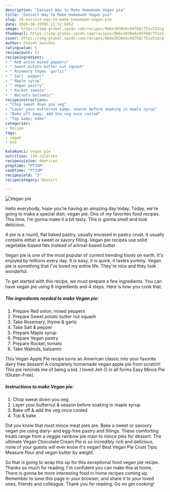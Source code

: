 ```yaml
---
description: "Easiest Way to Make Homemade Vegan pie"
title: "Easiest Way to Make Homemade Vegan pie"
slug: 29-easiest-way-to-make-homemade-vegan-pie
date: 2020-10-19T05:11:52.695Z
image: https://img-global.cpcdn.com/recipes/9b6e3038e6c8d7b8/751x532cq70/vegan-pie-recipe-main-photo.jpg
thumbnail: https://img-global.cpcdn.com/recipes/9b6e3038e6c8d7b8/751x532cq70/vegan-pie-recipe-main-photo.jpg
cover: https://img-global.cpcdn.com/recipes/9b6e3038e6c8d7b8/751x532cq70/vegan-pie-recipe-main-photo.jpg
author: Steven Sanchez
ratingvalue: 5
reviewcount: 12
recipeingredient:
- " Red onion mixed peppers"
- " Sweet potato butter nut squash"
- " Rosemary thyme  garlic"
- " Salt  pepper"
- " Maple syrup"
- " Vegan pastry"
- " Rocket tomato"
- " Walnuts balsamic"
recipeinstructions:
- "Chop sweat down you veg"
- "Layer your butternut &amp; season before soaking in maple syrup"
- "Bake off &amp; add the veg once cooled"
- "Top &amp; bake"
categories:
- Recipe
tags:
- vegan
- pie

katakunci: vegan pie 
nutrition: 134 calories
recipecuisine: American
preptime: "PT35M"
cooktime: "PT33M"
recipeyield: "3"
recipecategory: Dessert

---
```



![Vegan pie](https://img-global.cpcdn.com/recipes/9b6e3038e6c8d7b8/751x532cq70/vegan-pie-recipe-main-photo.jpg)

Hello everybody, hope you're having an amazing day today. Today, we're going to make a special dish, vegan pie. One of my favorites food recipes. This time, I'm gonna make it a bit tasty. This is gonna smell and look delicious.

A pie is a round, flat baked pastry, usually encased in pastry crust. It usually contains either a sweet or savory filling. Vegan pie recipes use solid vegetable-based fats instead of animal-based butter.

Vegan pie is one of the most popular of current trending foods on earth. It's enjoyed by millions every day. It is easy, it is quick, it tastes yummy. Vegan pie is something that I've loved my entire life. They're nice and they look wonderful.


To get started with this recipe, we must prepare a few ingredients. You can have vegan pie using 8 ingredients and 4 steps. Here is how you cook that.

<!--inarticleads1-->

##### The ingredients needed to make Vegan pie:

1. Prepare  Red onion, mixed peppers
1. Prepare  Sweet potato butter nut squash
1. Take  Rosemary, thyme &amp; garlic
1. Take  Salt &amp; pepper
1. Prepare  Maple syrup
1. Prepare  Vegan pastry
1. Prepare  Rocket, tomato
1. Take  Walnuts, balsamic


This Vegan Apple Pie recipe turns an American classic into your favorite dairy free dessert! A completely homemade vegan apple pie from scratch! This pie reminds me of being a kid. I loved Jell-O in all forms Easy Mince Pie (Gluten-Free). 

<!--inarticleads2-->

##### Instructions to make Vegan pie:

1. Chop sweat down you veg
1. Layer your butternut &amp; season before soaking in maple syrup
1. Bake off &amp; add the veg once cooled
1. Top &amp; bake


Did you know that most mince meat pies are. Bake a sweet or savoury vegan pie using dairy- and egg-free pastry and fillings. These comforting treats range from a veggie rainbow pie main to mince pies for dessert. The ultimate Vegan Chocolate Cream Pie is so incredibly rich and delicious, none of your guests will ever know it&#39;s vegan! Best Vegan Pie Crust Tips: Measure flour and vegan butter by weight. 

So that is going to wrap this up for this exceptional food vegan pie recipe. Thanks so much for reading. I'm confident you can make this at home. There is gonna be more interesting food in home recipes coming up. Remember to save this page in your browser, and share it to your loved ones, friends and colleague. Thank you for reading. Go on get cooking!
